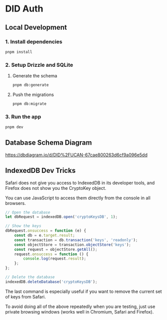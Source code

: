 # DID Auth

## Local Development

### 1. Install dependencies

```bash
pnpm install
```

### 2. Setup Drizzle and SQLite

1. Generate the schema

   ```bash
   pnpm db:generate
   ```

2. Push the migrations

   ```bash
   pnpm db:migrate
   ```

### 3. Run the app

```bash
pnpm dev
```

## Database Schema Diagram

<https://dbdiagram.io/d/DID%2FUCAN-67cae800263d6cf9a096e5dd>

## IndexedDB Dev Tricks

Safari does not give you access to IndexedDB in its developer tools, and Firefox does not show you the CryptoKey object.

You can use JavaScript to access them directly from the console in all browsers.

```javascript
// Open the database
let dbRequest = indexedDB.open('cryptoKeysDB', 1);

// Show the keys
dbRequest.onsuccess = function (e) {
	const db = e.target.result;
	const transaction = db.transaction('keys', 'readonly');
	const objectStore = transaction.objectStore('keys');
	const request = objectStore.getAll();
	request.onsuccess = function () {
		console.log(request.result);
	};
};

// Delete the database
indexedDB.deleteDatabase('cryptoKeysDB');
```

The last command is especially useful if you want to remove the current set of keys from Safari.

To avoid doing all of the above repeatedly when you are testing, just use private browsing windows (works well in Chromium, Safari and Firefox).
